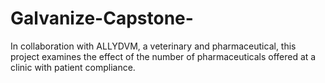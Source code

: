 # Galvanize-Capstone-
In collaboration with ALLYDVM, a veterinary and pharmaceutical, this project examines the effect of the number of pharmaceuticals offered at a clinic with patient compliance.
